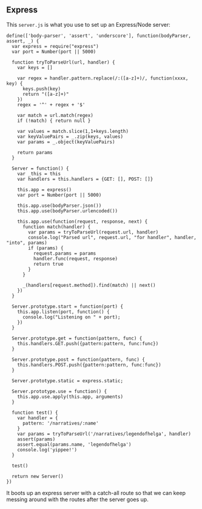 Express
-------

This `server.js` is what you use to set up an Express/Node server:

    define(['body-parser', 'assert', 'underscore'], function(bodyParser, assert, _) {
      var express = require("express")
      var port = Number(port || 5000)

      function tryToParseUrl(url, handler) {
        var keys = []

        var regex = handler.pattern.replace(/:([a-z]+)/, function(xxxx, key) {
          keys.push(key)
          return "([a-z]+)"
        })
        regex = '^' + regex + '$'

        var match = url.match(regex)
        if (!match) { return null }

        var values = match.slice(1,1+keys.length)
        var keyValuePairs = _.zip(keys, values)
        var params = _.object(keyValuePairs)

        return params
      }

      Server = function() {
        var _this = this
        var handlers = this.handlers = {GET: [], POST: []}

        this.app = express()
        var port = Number(port || 5000)

        this.app.use(bodyParser.json())
        this.app.use(bodyParser.urlencoded())

        this.app.use(function(request, response, next) {
          function match(handler) {
            var params = tryToParseUrl(request.url, handler)
            console.log("Parsed url", request.url, "for handler", handler, "into", params)
            if (params) {
              request.params = params
              handler.func(request, response)
              return true
            }
          }

          _(handlers[request.method]).find(match) || next()
        })
      }

      Server.prototype.start = function(port) { 
        this.app.listen(port, function() {
          console.log("Listening on " + port);
        })
      }

      Server.prototype.get = function(pattern, func) {
        this.handlers.GET.push({pattern:pattern, func:func})
      }

      Server.prototype.post = function(pattern, func) {
        this.handlers.POST.push({pattern:pattern, func:func})
      }

      Server.prototype.static = express.static;

      Server.prototype.use = function() {
        this.app.use.apply(this.app, arguments)
      }

      function test() {
        var handler = {
          pattern: '/narratives/:name'
        }
        var params = tryToParseUrl('/narratives/legendofhelga', handler)
        assert(params)
        assert.equal(params.name, 'legendofhelga')
        console.log('yippee!')
      }

      test()

      return new Server()
    })

It boots up an express server with a catch-all route so that
we can keep messing around with the routes after the server
goes up.


